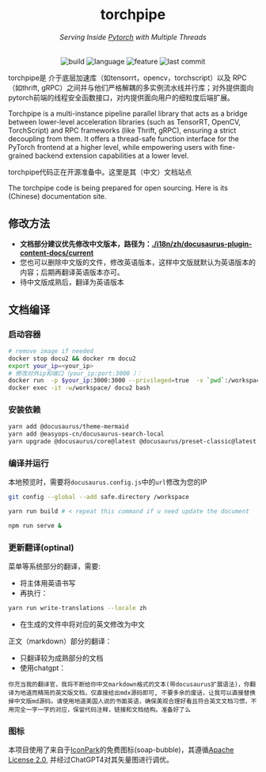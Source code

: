 

<p align="center">
<h1 align="center">torchpipe</h1>
<h6 align="center">Serving Inside <a href="https://pytorch.org/">Pytorch</a> with Multiple Threads</h6>
</p>
<p align="center">
<!-- <img alt="license" src="https://img.shields.io/github/license/alibaba/async_simple?style=flat-square"> -->
<img alt="build" src="https://img.shields.io/badge/build-passing-brightgreen">
<img alt="language" src="https://img.shields.io/github/languages/top/torchpipe/torchpipe.github.io?style=flat-square">
<img alt="feature" src="https://img.shields.io/badge/pytorch-Serving-orange?style=flat-square">
<img alt="last commit" src="https://img.shields.io/github/last-commit/torchpipe/torchpipe.github.io?style=flat-square">
</p>




torchpipe是 介于底层加速库（如tensorrt，opencv，torchscript）以及 RPC（如thrift, gRPC）之间并与他们严格解耦的多实例流水线并行库；对外提供面向pytorch前端的线程安全函数接口，对内提供面向用户的细粒度后端扩展。



Torchpipe is a multi-instance pipeline parallel library that acts as a bridge between lower-level acceleration libraries (such as TensorRT, OpenCV, TorchScript) and RPC frameworks (like Thrift, gRPC), ensuring a strict decoupling from them. It offers a thread-safe function interface for the PyTorch frontend at a higher level, while empowering users with fine-grained backend extension capabilities at a lower level.



torchpipe代码正在开源准备中。这里是其（中文）文档站点

The torchpipe code is being prepared for open sourcing. Here is its (Chinese) documentation site.



## 修改方法

- **文档部分建议优先修改中文版本，路径为：[./i18n/zh/docusaurus-plugin-content-docs/current](./i18n/zh/docusaurus-plugin-content-docs/current)**
- 您也可以删除中文版的文件，修改英语版本，这样中文版就默认为英语版本的内容；后期再翻译英语版本亦可。
- 待中文版成熟后，翻译为英语版本


## 文档编译

### 启动容器
```bash
# remove image if needed
docker stop docu2 && docker rm docu2
export your_ip=<your_ip>
# 修改对外ip和端口（your_ip:port:3000 ）：
docker run  -p $your_ip:3000:3000 --privileged=true  -v `pwd`:/workspace  --name="docu2"  --cap-add=SYS_PTRACE  -itd   node     
docker exec -it -w/workspace/ docu2 bash
```

### 安装依赖

```bash
yarn add @docusaurus/theme-mermaid
yarn add @easyops-cn/docusaurus-search-local
yarn upgrade @docusaurus/core@latest @docusaurus/preset-classic@latest
```

### 编译并运行

本地预览时，需要将`docusaurus.config.js`中的`url`修改为您的IP
```bash
git config --global --add safe.directory /workspace

yarn run build # < repeat this command if u need update the document

npm run serve &
```





### 更新翻译(optinal)

菜单等系统部分的翻译，需要:
- 将主体用英语书写
- 再执行：
```bash
yarn run write-translations --locale zh
```
- 在生成的文件中将对应的英文修改为中文

正文（markdown）部分的翻译：
- 只翻译较为成熟部分的文档
- 使用chatgpt：


```
你充当我的翻译官，我将不断给你中文markdown格式的文本(带docusaurus扩展语法)，你翻译为地道而精简的英文版文档，仅直接给出mdx源码即可, 不要多余的废话，让我可以直接替换掉中文版md源码。请使用地道美国人说的书面英语，确保美观合理好看且符合英文文档习惯，不用完全一字一字的对应，保留代码注释，链接和文档结构。准备好了么
```


### 图标

本项目使用了来自于[IconPark](https://iconpark.oceanengine.com/official)的免费图标(soap-bubble)，其遵循[Apache License 2.0](https://github.com/bytedance/IconPark/blob/master/LICENSE), 并经过ChatGPT4对其矢量图进行调优。




